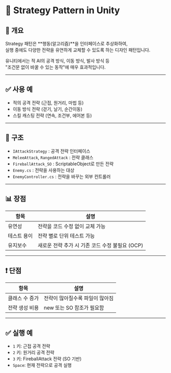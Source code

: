 # 🧠 Strategy Pattern in Unity

## 📖 개요

Strategy 패턴은 **행동(알고리즘)**을 인터페이스로 추상화하여,  
실행 중에도 다양한 전략을 유연하게 교체할 수 있도록 하는 디자인 패턴입니다.

유니티에서는 적 AI의 공격 방식, 이동 방식, 발사 방식 등  
"조건문 없이 바꿀 수 있는 동작"에 매우 효과적입니다.

---

## ✅ 사용 예

- 적의 공격 전략 (근접, 원거리, 마법 등)
- 이동 방식 전략 (걷기, 날기, 순간이동)
- 스킬 캐스팅 전략 (연속, 조건부, 에어본 등)

---

## 🧩 구조

- `IAttackStrategy` : 공격 전략 인터페이스
- `MeleeAttack`, `RangedAttack` : 전략 클래스
- `FireballAttack_SO` : ScriptableObject로 만든 전략
- `Enemy.cs` : 전략을 사용하는 대상
- `EnemyController.cs` : 전략을 바꾸는 외부 컨트롤러

---

## 📊 장점

| 항목 | 설명 |
|------|------|
| 유연성 | 전략을 코드 수정 없이 교체 가능 |
| 테스트 용이 | 전략 별로 단위 테스트 가능 |
| 유지보수 | 새로운 전략 추가 시 기존 코드 수정 불필요 (OCP) |

---

## ❗ 단점

| 항목 | 설명 |
|------|------|
| 클래스 수 증가 | 전략이 많아질수록 파일이 많아짐 |
| 전략 생성 비용 | new 또는 SO 참조가 필요함 |

---

## ✅ 실행 예

- `1` 키: 근접 공격 전략
- `2` 키: 원거리 공격 전략
- `3` 키: FireballAttack 전략 (SO 기반)
- `Space`: 현재 전략으로 공격 실행

